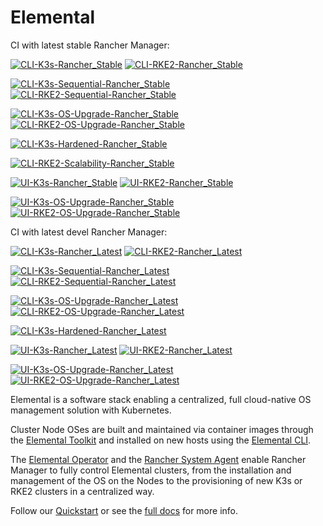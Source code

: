 # Elemental
CI with latest stable Rancher Manager:

[![CLI-K3s-Rancher_Stable](https://github.com/rancher/elemental/actions/workflows/cli-k3s-rancher_stable.yaml/badge.svg?branch=main)](https://github.com/rancher/elemental/actions/workflows/cli-k3s-rancher_stable.yaml)
[![CLI-RKE2-Rancher_Stable](https://github.com/rancher/elemental/actions/workflows/cli-rke2-rancher_stable.yaml/badge.svg?branch=main)](https://github.com/rancher/elemental/actions/workflows/cli-rke2-rancher_stable.yaml)

[![CLI-K3s-Sequential-Rancher_Stable](https://github.com/rancher/elemental/actions/workflows/cli-k3s-sequential-rancher_stable.yaml/badge.svg?branch=main)](https://github.com/rancher/elemental/actions/workflows/cli-k3s-sequential-rancher_stable.yaml)
[![CLI-RKE2-Sequential-Rancher_Stable](https://github.com/rancher/elemental/actions/workflows/cli-rke2-sequential-rancher_stable.yaml/badge.svg?branch=main)](https://github.com/rancher/elemental/actions/workflows/cli-rke2-sequential-rancher_stable.yaml)

[![CLI-K3s-OS-Upgrade-Rancher_Stable](https://github.com/rancher/elemental/actions/workflows/cli-k3s-os-upgrade-rancher_stable.yaml/badge.svg?branch=main)](https://github.com/rancher/elemental/actions/workflows/cli-k3s-os-upgrade-rancher_stable.yaml)
[![CLI-RKE2-OS-Upgrade-Rancher_Stable](https://github.com/rancher/elemental/actions/workflows/cli-rke2-os-upgrade-rancher_stable.yaml/badge.svg?branch=main)](https://github.com/rancher/elemental/actions/workflows/cli-rke2-os-upgrade-rancher_stable.yaml)

[![CLI-K3s-Hardened-Rancher_Stable](https://github.com/rancher/elemental/actions/workflows/cli-k3s-hardened-rancher_stable.yaml/badge.svg?branch=main)](https://github.com/rancher/elemental/actions/workflows/cli-k3s-hardened-rancher_stable.yaml)

[![CLI-RKE2-Scalability-Rancher_Stable](https://github.com/rancher/elemental/actions/workflows/cli-rke2-scalability-rancher_stable.yaml/badge.svg?branch=main)](https://github.com/rancher/elemental/actions/workflows/cli-rke2-scalability-rancher_stable.yaml)

[![UI-K3s-Rancher_Stable](https://github.com/rancher/elemental/actions/workflows/ui-k3s-rancher_stable.yaml/badge.svg?branch=main)](https://github.com/rancher/elemental/actions/workflows/ui-k3s-rancher_stable.yaml)
[![UI-RKE2-Rancher_Stable](https://github.com/rancher/elemental/actions/workflows/ui-rke2-rancher_stable.yaml/badge.svg?branch=main)](https://github.com/rancher/elemental/actions/workflows/ui-rke2-rancher_stable.yaml)

[![UI-K3s-OS-Upgrade-Rancher_Stable](https://github.com/rancher/elemental/actions/workflows/ui-k3s-os-upgrade-rancher_stable.yaml/badge.svg?branch=main)](https://github.com/rancher/elemental/actions/workflows/ui-k3s-os-upgrade-rancher_stable.yaml)
[![UI-RKE2-OS-Upgrade-Rancher_Stable](https://github.com/rancher/elemental/actions/workflows/ui-rke2-os-upgrade-rancher_stable.yaml/badge.svg?branch=main)](https://github.com/rancher/elemental/actions/workflows/ui-rke2-os-upgrade-rancher_stable.yaml)

CI with latest devel Rancher Manager:

[![CLI-K3s-Rancher_Latest](https://github.com/rancher/elemental/actions/workflows/cli-k3s-rancher_latest.yaml/badge.svg?branch=main)](https://github.com/rancher/elemental/actions/workflows/cli-k3s-rancher_latest.yaml)
[![CLI-RKE2-Rancher_Latest](https://github.com/rancher/elemental/actions/workflows/cli-rke2-rancher_latest.yaml/badge.svg?branch=main)](https://github.com/rancher/elemental/actions/workflows/cli-rke2-rancher_latest.yaml)

[![CLI-K3s-Sequential-Rancher_Latest](https://github.com/rancher/elemental/actions/workflows/cli-k3s-sequential-rancher_latest.yaml/badge.svg?branch=main)](https://github.com/rancher/elemental/actions/workflows/cli-k3s-sequential-rancher_latest.yaml)
[![CLI-RKE2-Sequential-Rancher_Latest](https://github.com/rancher/elemental/actions/workflows/cli-rke2-sequential-rancher_latest.yaml/badge.svg?branch=main)](https://github.com/rancher/elemental/actions/workflows/cli-rke2-sequential-rancher_latest.yaml)

[![CLI-K3s-OS-Upgrade-Rancher_Latest](https://github.com/rancher/elemental/actions/workflows/cli-k3s-os-upgrade-rancher_latest.yaml/badge.svg?branch=main)](https://github.com/rancher/elemental/actions/workflows/cli-k3s-os-upgrade-rancher_latest.yaml)
[![CLI-RKE2-OS-Upgrade-Rancher_Latest](https://github.com/rancher/elemental/actions/workflows/cli-rke2-os-upgrade-rancher_latest.yaml/badge.svg?branch=main)](https://github.com/rancher/elemental/actions/workflows/cli-rke2-os-upgrade-rancher_latest.yaml)

[![CLI-K3s-Hardened-Rancher_Latest](https://github.com/rancher/elemental/actions/workflows/cli-k3s-hardened-rancher_latest.yaml/badge.svg?branch=main)](https://github.com/rancher/elemental/actions/workflows/cli-k3s-hardened-rancher_latest.yaml)

[![UI-K3s-Rancher_Latest](https://github.com/rancher/elemental/actions/workflows/ui-k3s-rancher_latest.yaml/badge.svg?branch=main)](https://github.com/rancher/elemental/actions/workflows/ui-k3s-rancher_latest.yaml)
[![UI-RKE2-Rancher_Latest](https://github.com/rancher/elemental/actions/workflows/ui-rke2-rancher_latest.yaml/badge.svg?branch=main)](https://github.com/rancher/elemental/actions/workflows/ui-rke2-rancher_latest.yaml)

[![UI-K3s-OS-Upgrade-Rancher_Latest](https://github.com/rancher/elemental/actions/workflows/ui-k3s-os-upgrade-rancher_latest.yaml/badge.svg?branch=main)](https://github.com/rancher/elemental/actions/workflows/ui-k3s-os-upgrade-rancher_latest.yaml)
[![UI-RKE2-OS-Upgrade-Rancher_Latest](https://github.com/rancher/elemental/actions/workflows/ui-rke2-os-upgrade-rancher_latest.yaml/badge.svg?branch=main)](https://github.com/rancher/elemental/actions/workflows/ui-rke2-os-upgrade-rancher_latest.yaml)

Elemental is a software stack enabling a centralized, full cloud-native OS management solution with Kubernetes.

Cluster Node OSes are built and maintained via container images through the [Elemental Toolkit](https://rancher.github.io/elemental-toolkit/) and installed on new hosts using the [Elemental CLI](https://github.com/rancher/elemental-cli).

The [Elemental Operator](https://github.com/rancher/elemental-operator) and the [Rancher System Agent](https://github.com/rancher/system-agent) enable Rancher Manager to fully control Elemental clusters, from the installation and management of the OS on the Nodes to the provisioning of new K3s or RKE2 clusters in a centralized way.

Follow our [Quickstart](https://rancher.github.io/elemental/quickstart/) or see the [full docs](https://rancher.github.io/elemental/) for more info.
